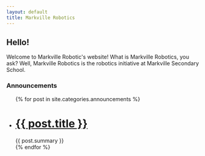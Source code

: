 ```yaml
---
layout: default
title: Markville Robotics
---
```


## Hello!
Welcome to Markville Robotic's website!
What is Markville Robotics, you ask? Well, Markville Robotics is the robotics initiative at Markville Secondary School.

### Announcements
<ul>
  {% for post in site.categories.announcements %}
    <li>
      <h1><a href="{{ post.url }}">{{ post.title }}</a></h1>{{ post.summary }}
    </li>
  {% endfor %}
</ul>
